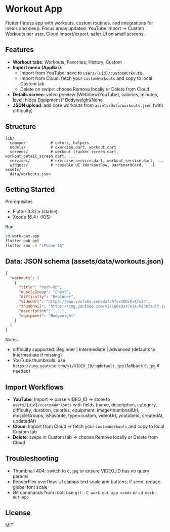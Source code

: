# Workout App

Flutter fitness app with workouts, custom routines, and integrations for meals and sleep. Focus areas updated: YouTube import → Custom Workouts per user, Cloud import/export, safer UI on small screens.

## Features

- **Workout tabs**: Workouts, Favorites, History, Custom
- **Import menu (AppBar)**:
  - Import from YouTube: save to `users/{uid}/customWorkouts`
  - Import from Cloud: fetch your `customWorkouts` and copy to local Custom tab
  - Delete on swipe: choose Remove locally or Delete from Cloud
- **Details screen**: video preview (WebView/YouTube), calories, minutes, level; hides Equipment if Bodyweight/None
- **JSON upload**: add core workouts from `assets/data/workouts.json` (with difficulty)

## Structure

```
lib/
  common/           # colors, helpers
  models/           # exercise.dart, workout.dart
  screens/          # workout_tracker_screen.dart, workout_detail_screen.dart, ...
  services/         # exercise_service.dart, workout_service.dart, ...
  widgets/          # reusable UI (WorkoutRow, DashboardCard, ...)
assets/
  data/workouts.json
```

## Getting Started

Prerequisites
- Flutter 3.32.x (stable)
- Xcode 16.4+ (iOS)

Run
```bash
cd work-out-app
flutter pub get
flutter run -d "iPhone 16"
```

## Data: JSON schema (assets/data/workouts.json)

```json
{
  "workouts": [
    {
      "title": "Push-Up",
      "muscleGroup": "Chest",
      "difficulty": "Beginner",
      "videoUrl": "https://www.youtube.com/watch?v=IODxDxX7oi4",
      "thumbnail": "https://img.youtube.com/vi/IODxDxX7oi4/hqdefault.jpg",
      "description": "...",
      "equipment": "Bodyweight"
    }
  ]
}
```

Notes
- difficulty supported: Beginner | Intermediate | Advanced (defaults to Intermediate if missing)
- YouTube thumbnails: use `https://img.youtube.com/vi/VIDEO_ID/hqdefault.jpg` (fallback `0.jpg` if needed)

## Import Workflows

- **YouTube**: Import → parse VIDEO_ID → store to `users/{uid}/customWorkouts` with fields (name, description, category, difficulty, duration, calories, equipment, image/thumbnailUrl, muscleGroups, isFavorite, type=custom, videoUrl, youtubeId, createdAt, updatedAt)
- **Cloud**: Import from Cloud → fetch your `customWorkouts` and copy to local Custom tab
- **Delete**: swipe in Custom tab → choose Remove locally or Delete from Cloud

## Troubleshooting

- Thumbnail 404: switch to `0.jpg` or ensure VIDEO_ID has no query params
- RenderFlex overflow: UI clamps text scale and buttons; if seen, reduce global font scale
- Git commands from root: use `git -C work-out-app <cmd>` or `cd work-out-app`

## License

MIT